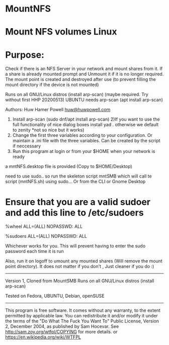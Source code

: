 # MountNFS
# Mount NFS volumes Linux

# Purpose: 
Check if there is an NFS Server in your network and mount shares from it.
If a share is already mounted prompt and Unmount it if it is no longer required.
The mount point is created and destroyed after use 
(to prevent filling the mount directory if the device is not mounted)

Runs on all GNU/Linux distros (install arp-scan) (maybe required. Try without first HHP 20200513)
UBUNTU needs arp-scan (apt install arp-scan)

Authors: Huw Hamer Powell <huw@huwpowell.com>

1) Install arp-scan (sudo dnf/apt install arp-scan)
2)If you want to use the full functionality of nice dialog boxes install yad . otherwise we default to zenity *not so nice but it works)
3) Change the first three variables according to your configuration. Or maintain a .ini file with the three variables. Can be created by the script if neccessary
4) Run this program at login or from your $HOME  when your network is ready

a mntNFS.desktop file is provided (Copy to $HOME/Desktop)

need to use sudo.. so run the skeleton script mntSMB which will call te script (mntNFS.sh) using sudo... Or from the CLI or Gnome Desktop

# Ensure that you are a valid sudoer and add this line to /etc/sudoers

%wheel	ALL=(ALL)	NOPASSWD: ALL

%sudoers	ALL=(ALL)	NOPASSWD: ALL

Whichever works for you. This will prevent having to enter the sudo password each time it is run

Also, run it on logoff to umount any mounted shares (Will remove the mount point directory).
It does not matter if you don't , Just cleaner if you do :)

----------------------------------------------

Version 1, Cloned from MountSMB
Runs on all GNU/Linux distros (install arp-scan)

Tested on Fedora, UBUNTU, Debian, openSUSE

----------------------------------------------

This program is free software. It comes without any warranty, to
the extent permitted by applicable law. You can redistribute it
and/or modify it under the terms of the "Do What The Fuck You Want To"
Public License, Version 2, December 2004, as published by Sam Hocevar.
See http://sam.zoy.org/wtfpl/COPYING for more details.
or https://en.wikipedia.org/wiki/WTFPL
